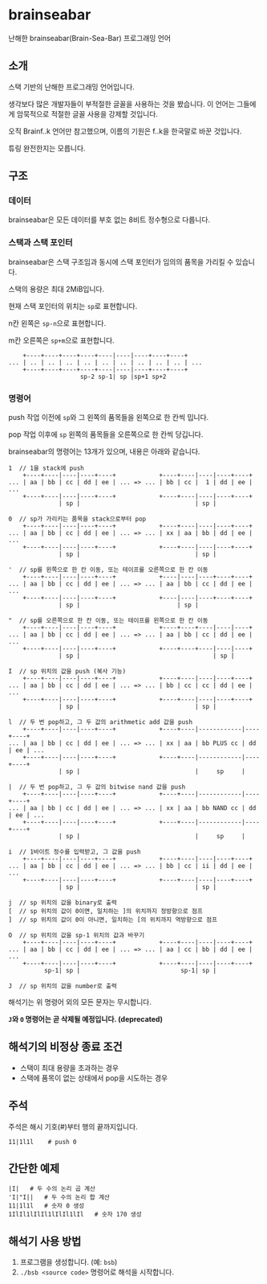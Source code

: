 # brainseabar
난해한 brainseabar(Brain-Sea-Bar) 프로그래밍 언어

## 소개
스택 기반의 난해한 프로그래밍 언어입니다.

생각보다 많은 개발자들이 부적절한 글꼴을 사용하는 것을 봤습니다. 이 언어는 그들에게 암묵적으로 적절한 글꼴 사용을 강제할 것입니다.

오직 Brainf\.\.k 언어만 참고했으며, 이름의 기원은 f\.\.k을 한국말로 바꾼 것입니다.

튜링 완전한지는 모릅니다.

## 구조
### 데이터
brainseabar은 모든 데이터를 부호 없는 8비트 정수형으로 다룹니다.

### 스택과 스택 포인터
brainseabar은 스택 구조임과 동시에 스택 포인터가 임의의 품목을 가리킬 수 있습니다.

스택의 용량은 최대 2MiB입니다.

현재 스택 포인터의 위치는 `sp`로 표현합니다.

n칸 왼쪽은 `sp-n`으로 표현합니다.

m칸 오른쪽은 `sp+m`으로 표현합니다.

```
    +----+----+----+----+----|----|----+----+----+
... | .. | .. | .. | .. | .. | .. | .. | .. | .. | ...
    +----+----+----+----+----|----|----+----+----+
                    sp-2 sp-1| sp |sp+1 sp+2
```

### 명령어
push 작업 이전에 `sp`와 그 왼쪽의 품목들을 왼쪽으로 한 칸씩 밉니다.

pop 작업 이후에 `sp` 왼쪽의 품목들을 오른쪽으로 한 칸씩 당깁니다.

brainseabar의 명령어는 13개가 있으며, 내용은 아래와 같습니다.

```
1  // 1을 stack에 push
    +----+----|----|----+----+            +----+----|----|----+----+
... | aa | bb | cc | dd | ee | ... => ... | bb | cc |  1 | dd | ee | ...
    +----+----|----|----+----+            +----+----|----|----+----+
              | sp |                                | sp |

0  // sp가 가리키는 품목을 stack으로부터 pop
    +----+----|----|----+----+            +----+----|----|----+----+
... | aa | bb | cc | dd | ee | ... => ... | xx | aa | bb | dd | ee | ...
    +----+----|----|----+----+            +----+----|----|----+----+
              | sp |                                | sp |

'  // sp를 왼쪽으로 한 칸 이동, 또는 테이프를 오른쪽으로 한 칸 이동
    +----+----|----|----+----+            +----|----|----+----+----+
... | aa | bb | cc | dd | ee | ... => ... | aa | bb | cc | dd | ee | ...
    +----+----|----|----+----+            +----|----|----+----+----+
              | sp |                           | sp |

"  // sp를 오른쪽으로 한 칸 이동, 또는 테이프를 왼쪽으로 한 칸 이동
    +----+----|----|----+----+            +----+----+----|----|----+
... | aa | bb | cc | dd | ee | ... => ... | aa | bb | cc | dd | ee | ...
    +----+----|----|----+----+            +----+----+----|----|----+
              | sp |                                     | sp |

I  // sp 위치의 값을 push (복사 기능)
    +----+----|----|----+----+            +----+----|----|----+----+
... | aa | bb | cc | dd | ee | ... => ... | bb | cc | cc | dd | ee | ...
    +----+----|----|----+----+            +----+----|----|----+----+
              | sp |                                | sp |

l  // 두 번 pop하고, 그 두 값의 arithmetic add 값을 push
    +----+----|----|----+----+            +----+----|------------|----+----+
... | aa | bb | cc | dd | ee | ... => ... | xx | aa | bb PLUS cc | dd | ee | ...
    +----+----|----|----+----+            +----+----|------------|----+----+
              | sp |                                |     sp     |

|  // 두 번 pop하고, 그 두 값의 bitwise nand 값을 push
    +----+----|----|----+----+            +----+----|------------|----+----+
... | aa | bb | cc | dd | ee | ... => ... | xx | aa | bb NAND cc | dd | ee | ...
    +----+----|----|----+----+            +----+----|------------|----+----+
              | sp |                                |     sp     |

i  // 1바이트 정수를 입력받고, 그 값을 push
    +----+----|----|----+----+            +----+----|----|----+----+
... | aa | bb | cc | dd | ee | ... => ... | bb | cc | ii | dd | ee | ...
    +----+----|----|----+----+            +----+----|----|----+----+
              | sp |                                | sp |

j  // sp 위치의 값을 binary로 출력
[  // sp 위치의 값이 0이면, 일치하는 ]의 위치까지 정방향으로 점프
]  // sp 위치의 값이 0이 아니면, 일치하는 [의 위치까지 역방향으로 점프

O  // sp 위치의 값을 sp-1 위치의 값과 바꾸기
    +----+----|----|----+----+            +----+----|----|----+----+
... | aa | bb | cc | dd | ee | ... => ... | aa | cc | bb | dd | ee | ...
    +----+----|----|----+----+            +----+----|----|----+----+
          sp-1| sp |                            sp-1| sp |

J  // sp 위치의 값을 number로 출력
```

해석기는 위 명령어 외의 모든 문자는 무시합니다.

**`J`와 `O` 명령어는 곧 삭제될 예정입니다. (deprecated)**

## 해석기의 비정상 종료 조건
* 스택이 최대 용량을 초과하는 경우
* 스택에 품목이 없는 상태에서 pop을 시도하는 경우

## 주석
주석은 해시 기호(#)부터 행의 끝까지입니다.

```
11|1l1l    # push 0
```

## 간단한 예제
```
|I|   # 두 수의 논리 곱 계산
'I|"I||   # 두 수의 논리 합 계산
11|1l1l   # 숫자 0 생성
1IlIl1lIlIl1lIlIl1lIl   # 숫자 170 생성
```

## 해석기 사용 방법
1. 프로그램을 생성합니다. (예: `bsb`)
1. `./bsb <source code>` 명령어로 해석을 시작합니다.
